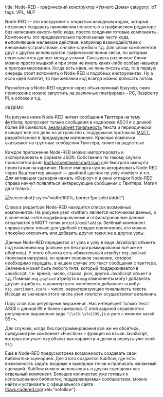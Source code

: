 title:  Node-RED - графический конструктор «Умного Дома»
category: IoT
tags: VPL, NLP

Node-RED — это инструмент с открытым исходным кодом, который позволяет создавать приложения  полностью в графическом редакторе без написания какого-либо кода, просто соединяя готовые компоненты. Компоненты это предварительно прописанные части кода, выполняющие желаемое действие, например взаимодействие с внешними устройствами, онлайн-службы и т.д. Для связи компонентов друг с другом используются графические линии связи, по которым пересылаются данные между узлами. Связывать различные блоки можно просто мышкой и при этом не иметь каких-либо особых навыков в программировании. Когда есть идея, но лень писать код, то в первую очередь стоит вспомнить о Node-RED и подобных инструментах. Ну а если идея взлетит, то при желании код всегда можно дописать потом.

Разработка в Node-RED ведется через обыкновенный браузер, само приложение можно запустить на различных платформах – PC, Raspberry Pi, в облаке и т.д. 

##ДЕМО

На рисунке ниже Node-RED читает сообщения Твиттера на тему футбола, пропускает только сообщения в кодировке ASCII и с длиной более 99 символов, [анализирует тональность]({filename}../../java/weka/2016-04-26-weka-sentiment/2016-04-26-weka-sentiment.md) текста и периодически выводит всё это дело на устройство с поддержкой протокола [MQTT]({filename}../contiki/2017-10-20-mqtt/2017-10-20-mqtt.md), разработанное в предыдущем материале. Красные лампочки указывают на грустные сообщения Твиттера, синие на радостные.

Каждое приложение Node-RED можно импортировать и экспортировать в формате JSON. Собственно по такому случаю прилагается файл [football.sentiment.mqtt.json]({attach}football.sentiment.mqtt.json) для быстрого импорта проекта как на картинке. После импорта нужно авторизовать Node-RED через Ваш твиттер аккаунт — двойной щелчок по узлу «twitter» и т.п. Для активации сценария нажать «Deploy» и в окне отладки Node-RED справа начнут появляться интересующие сообщения с Твиттера. Магия да и только !

![screenshot]({attach}run.png){:style="width:100%; border:1px solid #ddd;"}

Слева в редакторе Node-RED находится список возможных компонентов. На рисунке узел «twitter» является источником данных, а в конечном счёте модифицированные и отфильтрованные данные отсылаются в MQTT топик `proiot3/cmd/ledisp`. Зелёный компонент справа нужен только для удобной отладки приложения, его можно спокойно отключить или добавить других таких же в другие узлы.

Данные Node-RED передается от узла к узлу в виде JavaScript объекта под названием `msg` (совсем уж без программирования всё же не обойтись). У этого объекта есть обязательный атрибут `msg.payload` (полезная нагрузка), он хранит основное значение, которое необходимо передать, в нашем случае это текст сообщения с твиттера. Значение может быть любого типа, который поддерживается в JavaScript, т.е. время, число, строка, json, другой JavaScript объект и т.д. Помимо `msg.payload` атрибута к `msg` компоненты могут добавлять другие атрибуты, например узел «sentiment» добавляет атрибут `msg.sentiment.score` – число, характеризующее тональность текста. Исходя из значения этого числа узел «switch» осуществляет ветвление.

Пару слов про регулярные выражения. Нас интересует только текст ASCII с длиной 99 и более символов. С этой задачей справляется регулярное выражение вида `^[\x20-\x7e]{99,}$` в узле с именем «ascii 99+».

Для случаев, когда без программирования всё же не обойтись, предусмотрен компонент «Function» – функция на языке JavaScript, которая получает `msg` объект как параметр и должна вернуть уже свой `msg`.

Ещё в Node-RED предусмотрена возможность создавать свои библиотеки сценариев. Для этого создается Subflow, где есть возможность задать входные и выходные точки и прописать желаемый сценарий. Subflow можно использовать в других сценариях как отдельный компонент. Большое количество уже готовых к использованию библиотек, поддерживаемых сообществом, можно найти и установить с официального сайта [flows.nodered.org](http://flows.nodered.org){:rel="nofollow"}. 